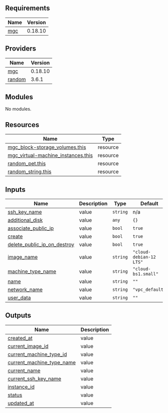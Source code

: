 ## Requirements

| Name | Version |
|------|---------|
| <a name="requirement_mgc"></a> [mgc](#requirement\_mgc) | 0.18.10 |

## Providers

| Name | Version |
|------|---------|
| <a name="provider_mgc"></a> [mgc](#provider\_mgc) | 0.18.10 |
| <a name="provider_random"></a> [random](#provider\_random) | 3.6.1 |

## Modules

No modules.

## Resources

| Name | Type |
|------|------|
| [mgc_block-storage_volumes.this](https://registry.terraform.io/providers/MagaluCloud/mgc/0.18.10/docs/resources/block-storage_volumes) | resource |
| [mgc_virtual-machine_instances.this](https://registry.terraform.io/providers/MagaluCloud/mgc/0.18.10/docs/resources/virtual-machine_instances) | resource |
| [random_pet.this](https://registry.terraform.io/providers/hashicorp/random/latest/docs/resources/pet) | resource |
| [random_string.this](https://registry.terraform.io/providers/hashicorp/random/latest/docs/resources/string) | resource |

## Inputs

| Name | Description | Type | Default | Required |
|------|-------------|------|---------|:--------:|
| <a name="input_ssh_key_name"></a> [ssh\_key\_name](#input\_ssh\_key\_name) | value | `string` | n/a | yes |
| <a name="input_additional_disk"></a> [additional\_disk](#input\_additional\_disk) | value | `any` | `{}` | no |
| <a name="input_associate_public_ip"></a> [associate\_public\_ip](#input\_associate\_public\_ip) | value | `bool` | `true` | no |
| <a name="input_create"></a> [create](#input\_create) | value | `bool` | `true` | no |
| <a name="input_delete_public_ip_on_destroy"></a> [delete\_public\_ip\_on\_destroy](#input\_delete\_public\_ip\_on\_destroy) | value | `bool` | `true` | no |
| <a name="input_image_name"></a> [image\_name](#input\_image\_name) | value | `string` | `"cloud-debian-12 LTS"` | no |
| <a name="input_machine_type_name"></a> [machine\_type\_name](#input\_machine\_type\_name) | value | `string` | `"cloud-bs1.small"` | no |
| <a name="input_name"></a> [name](#input\_name) | value | `string` | `""` | no |
| <a name="input_network_name"></a> [network\_name](#input\_network\_name) | value | `string` | `"vpc_default"` | no |
| <a name="input_user_data"></a> [user\_data](#input\_user\_data) | value | `string` | `""` | no |

## Outputs

| Name | Description |
|------|-------------|
| <a name="output_created_at"></a> [created\_at](#output\_created\_at) | value |
| <a name="output_current_image_id"></a> [current\_image\_id](#output\_current\_image\_id) | value |
| <a name="output_current_machine_type_id"></a> [current\_machine\_type\_id](#output\_current\_machine\_type\_id) | value |
| <a name="output_current_machine_type_name"></a> [current\_machine\_type\_name](#output\_current\_machine\_type\_name) | value |
| <a name="output_current_name"></a> [current\_name](#output\_current\_name) | value |
| <a name="output_current_ssh_key_name"></a> [current\_ssh\_key\_name](#output\_current\_ssh\_key\_name) | value |
| <a name="output_instance_id"></a> [instance\_id](#output\_instance\_id) | value |
| <a name="output_status"></a> [status](#output\_status) | value |
| <a name="output_updated_at"></a> [updated\_at](#output\_updated\_at) | value |